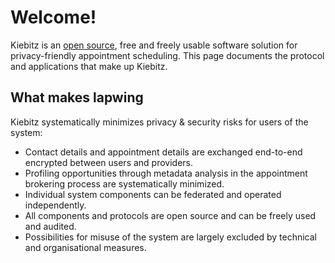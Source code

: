 # Welcome!

Kiebitz is an [open source](https://github.com/kiebitz-oss), free and freely usable software solution for privacy-friendly appointment scheduling. This page documents the protocol and applications that make up Kiebitz.

## What makes lapwing

Kiebitz systematically minimizes privacy & security risks for users of the system:

* Contact details and appointment details are exchanged end-to-end encrypted between users and providers.
* Profiling opportunities through metadata analysis in the appointment brokering process are systematically minimized.
* Individual system components can be federated and operated independently.
* All components and protocols are open source and can be freely used and audited.
* Possibilities for misuse of the system are largely excluded by technical and organisational measures.
